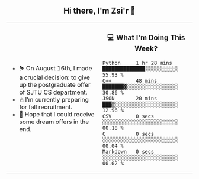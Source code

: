 <h2 align="center"> Hi there, I'm Zsi'r 👋 </h2>

<table>
    <tr>
        <td valign="center" width="50%">
            <ul>
                <li> ⛷️ On August 16th, I made a crucial decision: to give up the postgraduate offer of SJTU CS department.</li>
                <li> 🔥 I’m currently preparing for fall recruitment.</li>
                <li> 🙏 Hope that I could receive some dream offers in the end.</li>
            </ul>
        </td>
       <td valign="top" width="50%">

<h3 align="center"> 💻 What I'm Doing This Week? </h3>

<!--START_SECTION:waka-->

```text
Python     1 hr 28 mins    ██████████████░░░░░░░░░░░   55.93 %
C++        48 mins         ███████▓░░░░░░░░░░░░░░░░░   30.86 %
JSON       20 mins         ███▒░░░░░░░░░░░░░░░░░░░░░   12.96 %
CSV        0 secs          ░░░░░░░░░░░░░░░░░░░░░░░░░   00.18 %
C          0 secs          ░░░░░░░░░░░░░░░░░░░░░░░░░   00.04 %
Markdown   0 secs          ░░░░░░░░░░░░░░░░░░░░░░░░░   00.02 %
```

<!--END_SECTION:waka-->
</td></tr>
</table>
